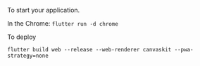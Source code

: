 To start your application.

In the Chrome:
`flutter run -d chrome`

To deploy

`flutter build web --release --web-renderer canvaskit --pwa-strategy=none`
